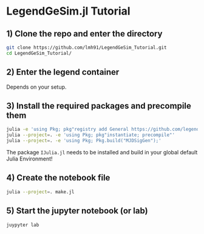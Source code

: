 # LegendGeSim.jl Tutorial

## 1) Clone the repo and enter the directory
```bash
git clone https://github.com/lmh91/LegendGeSim_Tutorial.git
cd LegendGeSim_Tutorial/
```

## 2) Enter the legend container

Depends on your setup.
## 3) Install the required packages and precompile them

```bash
julia -e 'using Pkg; pkg"registry add General https://github.com/legend-exp/LegendJuliaRegistry.git"'
julia --project=. -e 'using Pkg; pkg"instantiate; precompile"'
julia --project=. -e 'using Pkg; Pkg.build("MJDSigGen");'
```

The package `IJulia.jl` needs to be installed and build in your
global default Julia Environment!

## 4) Create the notebook file

```bash
julia --project=. make.jl
```

## 5) Start the jupyter notebook (or lab)

```bash
juypyter lab
```